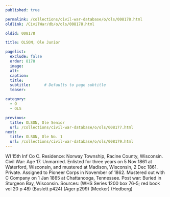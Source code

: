 ```yaml
---
published: true

permalink: /collections/civil-war-database/o/ols/008178.html
oldlink: /CivilWar/db/o/ols/008178.html

oldid: 008178

title: OLSON, Ole Junior

pagelist:
  exclude: false
  order: 8178
  image: 
  alt:
  caption:
  title:
  subtitle:      # Defaults to page subtitle
  teaser:

category: 
  - O 
  - OLS

previous:
  title: OLSON, Ole Senior
  url: /collections/civil-war-database/o/ols/008177.html  
next:
  title: OLSON, Ole No. 1
  url: /collections/civil-war-database/o/ols/008179.html   
---
```

WI 15th Inf Co C. Residence: Norway Township, Racine County, Wisconsin. Civil War: Age 17. Unmarried. Enlisted for three years on 5 Nov 1861 at Waterford, Wisconsin, and mustered at Madison, Wisconsin, 2 Dec 1861. Private. Assigned to Pioneer Corps in November of 1862. Mustered out with C Company on 1 Jan 1865 at Chattanooga, Tennessee. Post war: Buried in Sturgeon Bay, Wisconsin. Sources: (WHS Series 1200 box 76-5; red book vol 20 p 48) (Buslett p424) (Ager p299) (Meeker) (Hedberg)